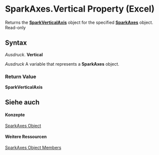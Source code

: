 
# SparkAxes.Vertical Property (Excel)

Returns the  **[SparkVerticalAxis](27c34337-b8a9-cdad-1716-343cea54cc87.md)** object for the specified **[SparkAxes](bcd36a3c-772e-3317-b22e-27447ce23e5b.md)** object. Read-only


## Syntax

 _Ausdruck_. **Vertical**

 _Ausdruck_ A variable that represents a **SparkAxes** object.


### Return Value

 **SparkVerticalAxis**


## Siehe auch


#### Konzepte


[SparkAxes Object](bcd36a3c-772e-3317-b22e-27447ce23e5b.md)
#### Weitere Ressourcen


[SparkAxes Object Members](http://msdn.microsoft.com/library/0b900e96-187c-04ff-e78b-d664c322c2c5%28Office.15%29.aspx)